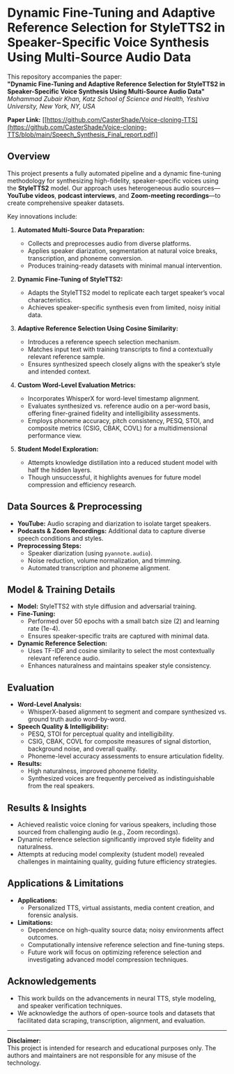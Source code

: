 # Dynamic Fine-Tuning and Adaptive Reference Selection for StyleTTS2 in Speaker-Specific Voice Synthesis Using Multi-Source Audio Data

This repository accompanies the paper:  
**"Dynamic Fine-Tuning and Adaptive Reference Selection for StyleTTS2 in Speaker-Specific Voice Synthesis Using Multi-Source Audio Data"**  
*Mohammad Zubair Khan, Katz School of Science and Health, Yeshiva University, New York, NY, USA*

**Paper Link:** [[https://github.com/CasterShade/Voice-cloning-TTS](https://github.com/CasterShade/Voice-cloning-TTS/blob/main/Speech_Synthesis_Final_report.pdf)]

## Overview

This project presents a fully automated pipeline and a dynamic fine-tuning methodology for synthesizing high-fidelity, speaker-specific voices using the **StyleTTS2** model. Our approach uses heterogeneous audio sources—**YouTube videos**, **podcast interviews**, and **Zoom-meeting recordings**—to create comprehensive speaker datasets.

Key innovations include:

1. **Automated Multi-Source Data Preparation:**  
   - Collects and preprocesses audio from diverse platforms.
   - Applies speaker diarization, segmentation at natural voice breaks, transcription, and phoneme conversion.
   - Produces training-ready datasets with minimal manual intervention.

2. **Dynamic Fine-Tuning of StyleTTS2:**  
   - Adapts the StyleTTS2 model to replicate each target speaker’s vocal characteristics.
   - Achieves speaker-specific synthesis even from limited, noisy initial data.

3. **Adaptive Reference Selection Using Cosine Similarity:**  
   - Introduces a reference speech selection mechanism.
   - Matches input text with training transcripts to find a contextually relevant reference sample.
   - Ensures synthesized speech closely aligns with the speaker’s style and intended context.

4. **Custom Word-Level Evaluation Metrics:**  
   - Incorporates WhisperX for word-level timestamp alignment.
   - Evaluates synthesized vs. reference audio on a per-word basis, offering finer-grained fidelity and intelligibility assessments.
   - Employs phoneme accuracy, pitch consistency, PESQ, STOI, and composite metrics (CSIG, CBAK, COVL) for a multidimensional performance view.

5. **Student Model Exploration:**  
   - Attempts knowledge distillation into a reduced student model with half the hidden layers.
   - Though unsuccessful, it highlights avenues for future model compression and efficiency research.

## Data Sources & Preprocessing

- **YouTube:** Audio scraping and diarization to isolate target speakers.
- **Podcasts & Zoom Recordings:** Additional data to capture diverse speech conditions and styles.
- **Preprocessing Steps:**
  - Speaker diarization (using `pyannote.audio`).
  - Noise reduction, volume normalization, and trimming.
  - Automated transcription and phoneme alignment.

## Model & Training Details

- **Model:** StyleTTS2 with style diffusion and adversarial training.
- **Fine-Tuning:** 
  - Performed over 50 epochs with a small batch size (2) and learning rate (1e-4).
  - Ensures speaker-specific traits are captured with minimal data.
- **Dynamic Reference Selection:**
  - Uses TF-IDF and cosine similarity to select the most contextually relevant reference audio.
  - Enhances naturalness and maintains speaker style consistency.

## Evaluation

- **Word-Level Analysis:**
  - WhisperX-based alignment to segment and compare synthesized vs. ground truth audio word-by-word.
- **Speech Quality & Intelligibility:**
  - PESQ, STOI for perceptual quality and intelligibility.
  - CSIG, CBAK, COVL for composite measures of signal distortion, background noise, and overall quality.
  - Phoneme-level accuracy assessments to ensure articulation fidelity.
- **Results:**
  - High naturalness, improved phoneme fidelity.
  - Synthesized voices are frequently perceived as indistinguishable from the real speakers.

## Results & Insights

- Achieved realistic voice cloning for various speakers, including those sourced from challenging audio (e.g., Zoom recordings).
- Dynamic reference selection significantly improved style fidelity and naturalness.
- Attempts at reducing model complexity (student model) revealed challenges in maintaining quality, guiding future efficiency strategies.

## Applications & Limitations

- **Applications:**
  - Personalized TTS, virtual assistants, media content creation, and forensic analysis.
- **Limitations:**
  - Dependence on high-quality source data; noisy environments affect outcomes.
  - Computationally intensive reference selection and fine-tuning steps.
  - Future work will focus on optimizing reference selection and investigating advanced model compression techniques.



## Acknowledgements

- This work builds on the advancements in neural TTS, style modeling, and speaker verification techniques.
- We acknowledge the authors of open-source tools and datasets that facilitated data scraping, transcription, alignment, and evaluation.

---

**Disclaimer:**  
This project is intended for research and educational purposes only. The authors and maintainers are not responsible for any misuse of the technology.

